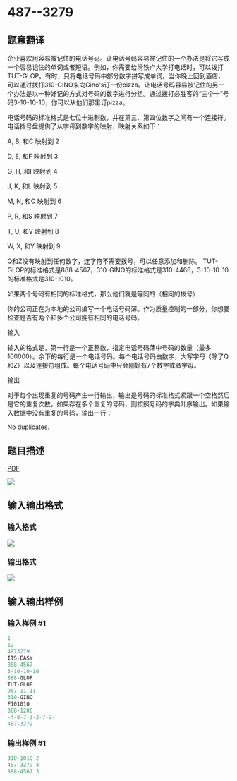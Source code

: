 # 487--3279

## 题意翻译

企业喜欢用容易被记住的电话号码。让电话号码容易被记住的一个办法是将它写成一个容易记住的单词或者短语。例如，你需要给滑铁卢大学打电话时，可以拨打TUT-GLOP。有时，只将电话号码中部分数字拼写成单词。当你晚上回到酒店，可以通过拨打310-GINO来向Gino's订一份pizza。让电话号码容易被记住的另一个办法是以一种好记的方式对号码的数字进行分组。通过拨打必胜客的“三个十”号码3-10-10-10，你可以从他们那里订pizza。

电话号码的标准格式是七位十进制数，并在第三、第四位数字之间有一个连接符。电话拨号盘提供了从字母到数字的映射，映射关系如下：

A, B, 和C 映射到 2

D, E, 和F 映射到 3

G, H, 和I 映射到 4

J, K, 和L 映射到 5

M, N, 和O 映射到 6

P, R, 和S 映射到 7

T, U, 和V 映射到 8

W, X, 和Y 映射到 9

Q和Z没有映射到任何数字，连字符不需要拨号，可以任意添加和删除。 TUT-GLOP的标准格式是888-4567，310-GINO的标准格式是310-4466，3-10-10-10的标准格式是310-1010。

如果两个号码有相同的标准格式，那么他们就是等同的（相同的拨号）

你的公司正在为本地的公司编写一个电话号码薄。作为质量控制的一部分，你想要检查是否有两个和多个公司拥有相同的电话号码。

输入

输入的格式是，第一行是一个正整数，指定电话号码薄中号码的数量（最多100000）。余下的每行是一个电话号码。每个电话号码由数字，大写字母（除了Q和Z）以及连接符组成。每个电话号码中只会刚好有7个数字或者字母。

输出

对于每个出现重复的号码产生一行输出，输出是号码的标准格式紧跟一个空格然后是它的重复次数。如果存在多个重复的号码，则按照号码的字典升序输出。如果输入数据中没有重复的号码，输出一行：

No duplicates. 

## 题目描述

[problemUrl]: https://uva.onlinejudge.org/index.php?option=com_onlinejudge&Itemid=8&category=9&page=show_problem&problem=696

[PDF](https://uva.onlinejudge.org/external/7/p755.pdf)

![](https://cdn.luogu.com.cn/upload/vjudge_pic/UVA755/ea2991017d211598c35251fc2b1d00817a74c8cc.png)

## 输入输出格式

### 输入格式

![](https://cdn.luogu.com.cn/upload/vjudge_pic/UVA755/cb7abb9bcae30405689263cb3874006ed6bf071c.png)

### 输出格式

![](https://cdn.luogu.com.cn/upload/vjudge_pic/UVA755/b464eff0e27cc3e2c6b2d659cd8dfbcbde5f7a20.png)

## 输入输出样例

### 输入样例 #1

```cpp
1
12
4873279
ITS-EASY
888-4567
3-10-10-10
888-GLOP
TUT-GLOP
967-11-11
310-GINO
F101010
888-1200
-4-8-7-3-2-7-9-
487-3279
```


### 输出样例 #1

```cpp
310-1010 2
487-3279 4
888-4567 3
```


